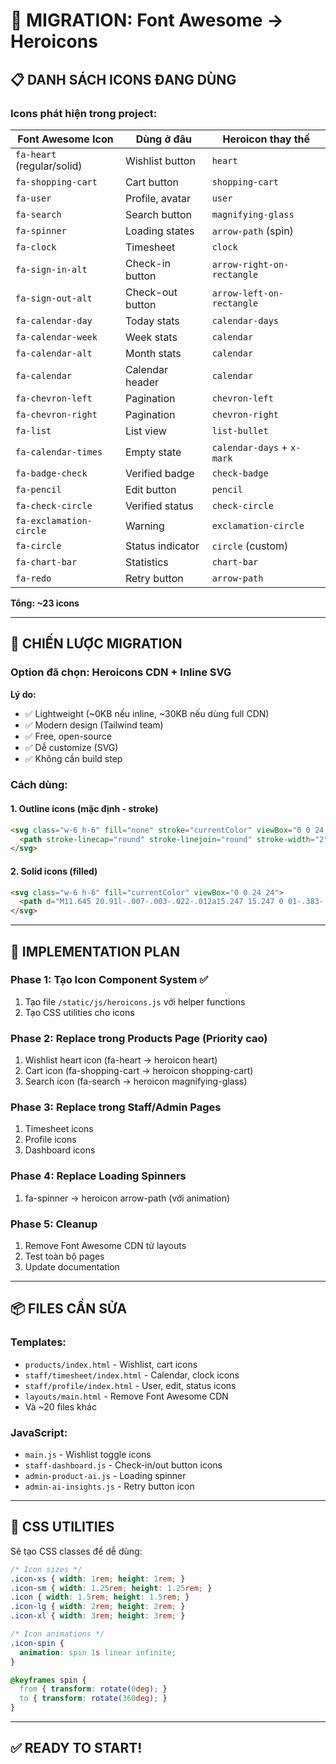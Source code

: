 # 🔄 MIGRATION: Font Awesome → Heroicons

## 📋 DANH SÁCH ICONS ĐANG DÙNG

### Icons phát hiện trong project:

| Font Awesome Icon | Dùng ở đâu | Heroicon thay thế |
|-------------------|------------|-------------------|
| `fa-heart` (regular/solid) | Wishlist button | `heart` |
| `fa-shopping-cart` | Cart button | `shopping-cart` |
| `fa-user` | Profile, avatar | `user` |
| `fa-search` | Search button | `magnifying-glass` |
| `fa-spinner` | Loading states | `arrow-path` (spin) |
| `fa-clock` | Timesheet | `clock` |
| `fa-sign-in-alt` | Check-in button | `arrow-right-on-rectangle` |
| `fa-sign-out-alt` | Check-out button | `arrow-left-on-rectangle` |
| `fa-calendar-day` | Today stats | `calendar-days` |
| `fa-calendar-week` | Week stats | `calendar` |
| `fa-calendar-alt` | Month stats | `calendar` |
| `fa-calendar` | Calendar header | `calendar` |
| `fa-chevron-left` | Pagination | `chevron-left` |
| `fa-chevron-right` | Pagination | `chevron-right` |
| `fa-list` | List view | `list-bullet` |
| `fa-calendar-times` | Empty state | `calendar-days` + `x-mark` |
| `fa-badge-check` | Verified badge | `check-badge` |
| `fa-pencil` | Edit button | `pencil` |
| `fa-check-circle` | Verified status | `check-circle` |
| `fa-exclamation-circle` | Warning | `exclamation-circle` |
| `fa-circle` | Status indicator | `circle` (custom) |
| `fa-chart-bar` | Statistics | `chart-bar` |
| `fa-redo` | Retry button | `arrow-path` |

**Tổng: ~23 icons**

---

## 🎯 CHIẾN LƯỢC MIGRATION

### Option đã chọn: **Heroicons CDN + Inline SVG**

**Lý do:**
- ✅ Lightweight (~0KB nếu inline, ~30KB nếu dùng full CDN)
- ✅ Modern design (Tailwind team)
- ✅ Free, open-source
- ✅ Dễ customize (SVG)
- ✅ Không cần build step

### Cách dùng:

#### 1. Outline icons (mặc định - stroke)
```html
<svg class="w-6 h-6" fill="none" stroke="currentColor" viewBox="0 0 24 24">
  <path stroke-linecap="round" stroke-linejoin="round" stroke-width="2" d="M4.318 6.318a4.5 4.5 0 000 6.364L12 20.364l7.682-7.682a4.5 4.5 0 00-6.364-6.364L12 7.636l-1.318-1.318a4.5 4.5 0 00-6.364 0z"/>
</svg>
```

#### 2. Solid icons (filled)
```html
<svg class="w-6 h-6" fill="currentColor" viewBox="0 0 24 24">
  <path d="M11.645 20.91l-.007-.003-.022-.012a15.247 15.247 0 01-.383-.218 25.18 25.18 0 01-4.244-3.17C4.688 15.36 2.25 12.174 2.25 8.25 2.25 5.322 4.714 3 7.688 3A5.5 5.5 0 0112 5.052 5.5 5.5 0 0116.313 3c2.973 0 5.437 2.322 5.437 5.25 0 3.925-2.438 7.111-4.739 9.256a25.175 25.175 0 01-4.244 3.17 15.247 15.247 0 01-.383.219l-.022.012-.007.004-.003.001a.752.752 0 01-.704 0l-.003-.001z"/>
</svg>
```

---

## 🚀 IMPLEMENTATION PLAN

### Phase 1: Tạo Icon Component System ✅
1. Tạo file `/static/js/heroicons.js` với helper functions
2. Tạo CSS utilities cho icons

### Phase 2: Replace trong Products Page (Priority cao)
1. Wishlist heart icon (fa-heart → heroicon heart)
2. Cart icon (fa-shopping-cart → heroicon shopping-cart)
3. Search icon (fa-search → heroicon magnifying-glass)

### Phase 3: Replace trong Staff/Admin Pages
1. Timesheet icons
2. Profile icons
3. Dashboard icons

### Phase 4: Replace Loading Spinners
1. fa-spinner → heroicon arrow-path (với animation)

### Phase 5: Cleanup
1. Remove Font Awesome CDN từ layouts
2. Test toàn bộ pages
3. Update documentation

---

## 📦 FILES CẦN SỬA

### Templates:
- `products/index.html` - Wishlist, cart icons
- `staff/timesheet/index.html` - Calendar, clock icons
- `staff/profile/index.html` - User, edit, status icons
- `layouts/main.html` - Remove Font Awesome CDN
- Và ~20 files khác

### JavaScript:
- `main.js` - Wishlist toggle icons
- `staff-dashboard.js` - Check-in/out button icons
- `admin-product-ai.js` - Loading spinner
- `admin-ai-insights.js` - Retry button icon

---

## 🎨 CSS UTILITIES

Sẽ tạo CSS classes để dễ dùng:

```css
/* Icon sizes */
.icon-xs { width: 1rem; height: 1rem; }
.icon-sm { width: 1.25rem; height: 1.25rem; }
.icon { width: 1.5rem; height: 1.5rem; }
.icon-lg { width: 2rem; height: 2rem; }
.icon-xl { width: 3rem; height: 3rem; }

/* Icon animations */
.icon-spin {
  animation: spin 1s linear infinite;
}

@keyframes spin {
  from { transform: rotate(0deg); }
  to { transform: rotate(360deg); }
}
```

---

## ✅ READY TO START!
